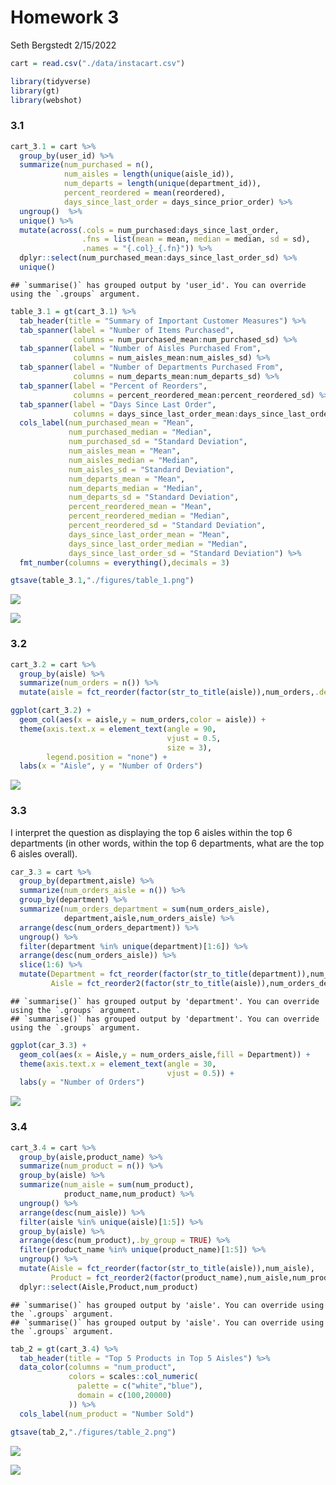 Homework 3
================
Seth Bergstedt
2/15/2022

``` r
cart = read.csv("./data/instacart.csv")

library(tidyverse)
library(gt)
library(webshot)
```

### 3.1

``` r
cart_3.1 = cart %>%
  group_by(user_id) %>%
  summarize(num_purchased = n(),
            num_aisles = length(unique(aisle_id)),
            num_departs = length(unique(department_id)),
            percent_reordered = mean(reordered),
            days_since_last_order = days_since_prior_order) %>%
  ungroup()  %>%
  unique() %>%
  mutate(across(.cols = num_purchased:days_since_last_order,
                .fns = list(mean = mean, median = median, sd = sd),
                .names = "{.col}_{.fn}")) %>%
  dplyr::select(num_purchased_mean:days_since_last_order_sd) %>%
  unique()
```

    ## `summarise()` has grouped output by 'user_id'. You can override using the `.groups` argument.

``` r
table_3.1 = gt(cart_3.1) %>%
  tab_header(title = "Summary of Important Customer Measures") %>%
  tab_spanner(label = "Number of Items Purchased",
              columns = num_purchased_mean:num_purchased_sd) %>%
  tab_spanner(label = "Number of Aisles Purchased From",
              columns = num_aisles_mean:num_aisles_sd) %>%
  tab_spanner(label = "Number of Departments Purchased From",
              columns = num_departs_mean:num_departs_sd) %>%
  tab_spanner(label = "Percent of Reorders",
              columns = percent_reordered_mean:percent_reordered_sd) %>%
  tab_spanner(label = "Days Since Last Order",
              columns = days_since_last_order_mean:days_since_last_order_sd) %>%
  cols_label(num_purchased_mean = "Mean",
             num_purchased_median = "Median",
             num_purchased_sd = "Standard Deviation",
             num_aisles_mean = "Mean",
             num_aisles_median = "Median",
             num_aisles_sd = "Standard Deviation",
             num_departs_mean = "Mean",
             num_departs_median = "Median",
             num_departs_sd = "Standard Deviation",
             percent_reordered_mean = "Mean",
             percent_reordered_median = "Median",
             percent_reordered_sd = "Standard Deviation",
             days_since_last_order_mean = "Mean",
             days_since_last_order_median = "Median",
             days_since_last_order_sd = "Standard Deviation") %>%
  fmt_number(columns = everything(),decimals = 3)

gtsave(table_3.1,"./figures/table_1.png")
```

![](pubh7462_hw3_files/figure-gfm/3.1-1.png)<!-- -->

![](./figures/table_1.png)

### 3.2

``` r
cart_3.2 = cart %>%
  group_by(aisle) %>%
  summarize(num_orders = n()) %>%
  mutate(aisle = fct_reorder(factor(str_to_title(aisle)),num_orders,.desc = TRUE))

ggplot(cart_3.2) +
  geom_col(aes(x = aisle,y = num_orders,color = aisle)) + 
  theme(axis.text.x = element_text(angle = 90,
                                   vjust = 0.5,
                                   size = 3),
        legend.position = "none") + 
  labs(x = "Aisle", y = "Number of Orders")
```

![](pubh7462_hw3_files/figure-gfm/3.2-1.png)<!-- -->

### 3.3

I interpret the question as displaying the top 6 aisles within the top 6
departments (in other words, within the top 6 departments, what are the
top 6 aisles overall).

``` r
car_3.3 = cart %>%
  group_by(department,aisle) %>%
  summarize(num_orders_aisle = n()) %>%
  group_by(department) %>%
  summarize(num_orders_department = sum(num_orders_aisle),
            department,aisle,num_orders_aisle) %>%
  arrange(desc(num_orders_department)) %>%
  ungroup() %>%
  filter(department %in% unique(department)[1:6]) %>%
  arrange(desc(num_orders_aisle)) %>%
  slice(1:6) %>%
  mutate(Department = fct_reorder(factor(str_to_title(department)),num_orders_department),
         Aisle = fct_reorder2(factor(str_to_title(aisle)),num_orders_department,num_orders_aisle))
```

    ## `summarise()` has grouped output by 'department'. You can override using the `.groups` argument.
    ## `summarise()` has grouped output by 'department'. You can override using the `.groups` argument.

``` r
ggplot(car_3.3) + 
  geom_col(aes(x = Aisle,y = num_orders_aisle,fill = Department)) +
  theme(axis.text.x = element_text(angle = 30,
                                   vjust = 0.5)) + 
  labs(y = "Number of Orders")
```

![](pubh7462_hw3_files/figure-gfm/3.3-1.png)<!-- -->

### 3.4

``` r
cart_3.4 = cart %>%
  group_by(aisle,product_name) %>%
  summarize(num_product = n()) %>%
  group_by(aisle) %>%
  summarize(num_aisle = sum(num_product),
            product_name,num_product) %>%
  ungroup() %>%
  arrange(desc(num_aisle)) %>%
  filter(aisle %in% unique(aisle)[1:5]) %>%
  group_by(aisle) %>%
  arrange(desc(num_product),.by_group = TRUE) %>%
  filter(product_name %in% unique(product_name)[1:5]) %>%
  ungroup() %>%
  mutate(Aisle = fct_reorder(factor(str_to_title(aisle)),num_aisle),
         Product = fct_reorder2(factor(product_name),num_aisle,num_product)) %>%
  dplyr::select(Aisle,Product,num_product)
```

    ## `summarise()` has grouped output by 'aisle'. You can override using the `.groups` argument.
    ## `summarise()` has grouped output by 'aisle'. You can override using the `.groups` argument.

``` r
tab_2 = gt(cart_3.4) %>%
  tab_header(title = "Top 5 Products in Top 5 Aisles") %>%
  data_color(columns = "num_product",
             colors = scales::col_numeric(
               palette = c("white","blue"),
               domain = c(100,20000)
             )) %>%
  cols_label(num_product = "Number Sold") 

gtsave(tab_2,"./figures/table_2.png")
```

![](pubh7462_hw3_files/figure-gfm/3.4-1.png)<!-- -->

![](./figures/table_2.png)
